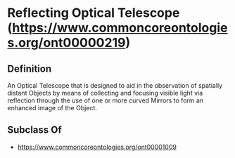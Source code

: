# Reflecting Optical Telescope (https://www.commoncoreontologies.org/ont00000219)

## Definition
An Optical Telescope that is designed to aid in the observation of spatially distant Objects by means of collecting and focusing visible light via reflection through the use of one or more curved Mirrors to form an enhanced image of the Object.

## Subclass Of
- https://www.commoncoreontologies.org/ont00001009

